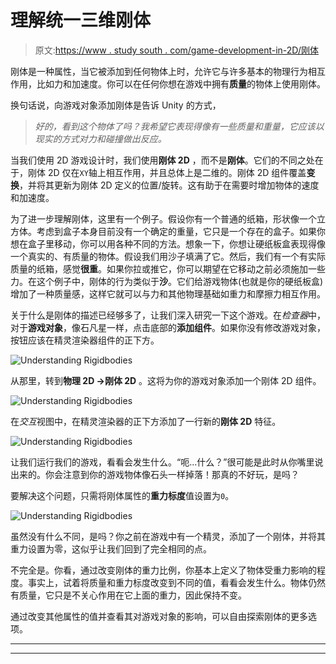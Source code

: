 # 理解统一三维刚体

> 原文:[https://www . study south . com/game-development-in-2D/刚体](https://www.studytonight.com/game-development-in-2D/rigid-bodies)

刚体是一种属性，当它被添加到任何物体上时，允许它与许多基本的物理行为相互作用，比如力和加速度。你可以在任何你想在游戏中拥有**质量**的物体上使用刚体。

换句话说，向游戏对象添加刚体是告诉 Unity 的方式，

> *好的，看到这个物体了吗？我希望它表现得像有一些质量和重量，它应该以现实的方式对力和碰撞做出反应。*

当我们使用 2D 游戏设计时，我们使用**刚体 2D** ，而不是**刚体**。它们的不同之处在于，刚体 2D 仅在`XY`轴上相互作用，并且总体上是二维的。刚体 2D 组件覆盖**变换**，并将其更新为刚体 2D 定义的位置/旋转。这有助于在需要时增加物体的速度和加速度。

为了进一步理解刚体，这里有一个例子。假设你有一个普通的纸箱，形状像一个立方体。考虑到盒子本身目前没有一个确定的重量，它只是一个存在的盒子。如果你想在盒子里移动，你可以用各种不同的方法。想象一下，你想让硬纸板盒表现得像一个真实的、有质量的物体。假设我们用沙子填满了它。然后，我们有一个有实际质量的纸箱，感觉**很重**。如果你拉或推它，你可以期望在它移动之前必须施加一些力。在这个例子中，刚体的行为类似于**沙**。它们给游戏物体(也就是你的硬纸板盒)增加了一种质量感，这样它就可以与力和其他物理基础如重力和摩擦力相互作用。

关于什么是刚体的描述已经够多了，让我们深入研究一下这个游戏。在*检查器*中，对于**游戏对象**，像石凡星一样，点击底部的**添加组件**。如果你没有修改游戏对象，按钮应该在精灵渲染器组件的正下方。

![Understanding Rigidbodies](../Images/2bbf29b6276762608d50291d34548581.png)

从那里，转到**物理 2D →刚体 2D** 。这将为你的游戏对象添加一个刚体 2D 组件。

![Understanding Rigidbodies](../Images/a4dad17d803dc645ada0d6505f855d9d.png)

在*交互*视图中，在精灵渲染器的正下方添加了一行新的**刚体 2D** 特征。

![Understanding Rigidbodies](../Images/6d00d316733f21009a86b482e5f84d7a.png)

让我们运行我们的游戏，看看会发生什么。“呃...什么？”很可能是此时从你嘴里说出来的。你会注意到你的游戏物体像石头一样掉落！那真的不好玩，是吗？

要解决这个问题，只需将刚体属性的**重力标度**值设置为`0`。

![Understanding Rigidbodies](../Images/7d353d1dfb80325017e724762bb0e72f.png)

虽然没有什么不同，是吗？你之前在游戏中有一个精灵，添加了一个刚体，并将其重力设置为零，这似乎让我们回到了完全相同的点。

不完全是。你看，通过改变刚体的重力比例，你基本上定义了物体受重力影响的程度。事实上，试着将质量和重力标度改变到不同的值，看看会发生什么。物体仍然有质量，它只是不关心作用在它上面的重力，因此保持不变。

通过改变其他属性的值并查看其对游戏对象的影响，可以自由探索刚体的更多选项。

* * *

* * *